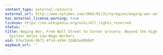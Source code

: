 ```yaml
---
content_type: external-resource
external_url: http://www.nytimes.com/2004/01/21/nyregion/waging-war-wall-street-corner-grocery-beyond-high-profile-cases-spitzer-helps.html?scp=1&sq=&st=nyt&pagewanted=1
has_external_license_warning: true
license: https://en.wikipedia.org/wiki/All_rights_reserved
status: ''
title: Waging War, From Wall Street to Corner Grocery; Beyond the High-Profile Cases,
  Spitzer Helps Low-Wage Workers
uid: b7ec5deb-9b72-4f14-a594-158b2ed0b0d7
wayback_url: ''
---
```

